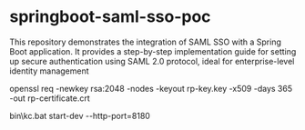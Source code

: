 # springboot-saml-sso-poc
This repository demonstrates the integration of SAML SSO with a Spring Boot application. It provides a step-by-step implementation guide for setting up secure authentication using SAML 2.0 protocol, ideal for enterprise-level identity management


openssl req -newkey rsa:2048 -nodes -keyout rp-key.key -x509 -days 365 -out rp-certificate.crt


bin\kc.bat start-dev --http-port=8180